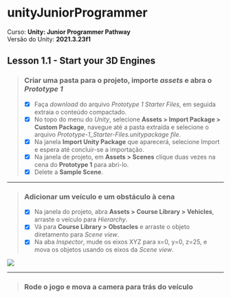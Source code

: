 <!--- Imagens -->
[imagem-addAndMove]:/media/addAndMove.gif

# unityJuniorProgrammer

Curso: **Unity: Junior Programmer Pathway**<br/>
Versão do Unity: **2021.3.23f1**<br/>

## Lesson 1.1 - Start your 3D Engines

> ### Criar uma pasta para o projeto, importe *assets* e abra o *Prototype 1*
> - [x] Faça *download* do arquivo *Prototype 1 Starter Files*, em seguida extraia o conteúdo compactado.
> - [x] No topo do menu do *Unity*, selecione **Assets > Import Package > Custom Package**, navegue até a pasta extraída e selecione o arquivo *Prototype-1_Starter-Files.unitypackage file*.
> - [x] Na janela **Import Unity Package** que aparecerá, selecione Import e espera até concluir-se a importação.
> - [x] Na janela de projeto, em **Assets > Scenes** clique duas vezes na cena do **Prototype 1** para abri-lo.
> - [x] Delete a **Sample Scene**.

---

> ### Adicionar um veículo e um obstáculo à cena
> - [x] Na janela do projeto, abra **Assets > Course Library > Vehicles**, arraste o veículo para *Hierarchy*.
> - [x] Vá para **Course Library > Obstacles** e arraste o objeto diretamento para *Scene view*.
> - [x] Na aba *Inspector*, mude os eixos XYZ para x=0, y=0, z=25, e mova os objetos usando os eixos da *Scene view*.

![][imagem-addAndMove]

---

> ### Rode o jogo e mova a camera para trás do veículo
